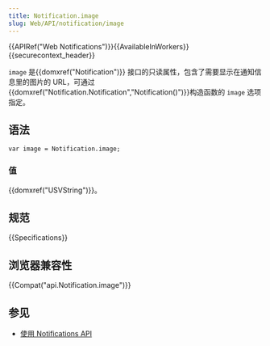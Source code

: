 ```yaml
---
title: Notification.image
slug: Web/API/notification/image
---
```

{{APIRef("Web Notifications")}}{{AvailableInWorkers}}{{securecontext_header}}

`image` 是{{domxref("Notification")}} 接口的只读属性，包含了需要显示在通知信息里的图片的 URL，可通过{{domxref("Notification.Notification","Notification()")}}构造函数的 `image` 选项指定。

## 语法

```plain
var image = Notification.image;
```

### 值

{{domxref("USVString")}}。

## 规范

{{Specifications}}

## 浏览器兼容性

{{Compat("api.Notification.image")}}

## 参见

- [使用 Notifications API](/zh-CN/docs/Web/API/Notifications_API/Using_the_Notifications_API)
